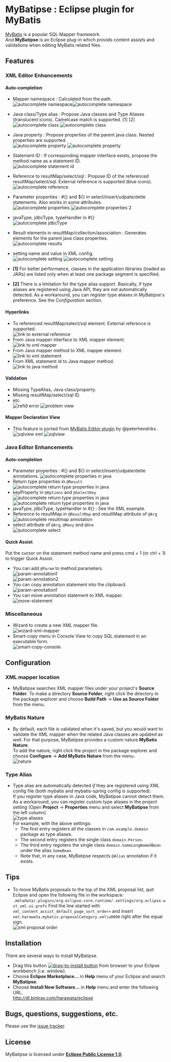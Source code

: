 MyBatipse : Eclipse plugin for MyBatis
=======

[MyBatis](http://mybatis.org/) is a popular SQL Mapper framework.  
And __MyBatipse__ is an Eclipse plug-in which provids content assists and validations when editing MyBatis related files.

## Features

### XML Editor Enhancements
#### Auto-completion

- Mapper namespace : Calculated from the path.  
![autocomplete namespace](screen/ac-ns1.png)![autocomplete namespace](screen/ac-ns2.png)
- Java class/Type alias : Propose Java classes and Type Aliases (translucent icons). Camelcase match is supported. [1] [2]  
![autocomplete class](screen/ac-class.png) ![autocomplete class](screen/ac-class-cc.png)
- Java property : Propose properties of the parent java class. Nested properties are supported.  
![autocomplete property](screen/ac-prop1.png) ![autocomplete property](screen/ac-prop2.png)
- Statement ID : If corresponding mapper interface exists, propose the method name as a statement ID.  
![autocomplete statement id](screen/ac-stmt.png)
- Reference to resultMap/select/sql : Propose ID of the referenced resultMap/select/sql. External reference is supported (blue icons).  
![autocomplete reference](screen/ac-ref.png)
- Parameter properties : #{} and ${} in select/insert/udpate/delte statements. Also works in some attributes.  
![autocomplete properties](screen/ac-stmt-prop-xml.png) ![autocomplete properties 2](screen/ac-prop-test.png)
- javaType, jdbcType, typeHandler in #{}  
![autocomplete jdbcType](screen/ac-jdbc-type.png)
- Result elements in resultMap/collection/association : Generates <result /> elements for the parent java class properties.  
![autocomplete results](screen/ac-results.png)
- setting name and value in XML config.  
![autocomplete setting](screen/ac-setting-name.png) ![autocomplete setting](screen/ac-setting-value.png)


- __[1]__ For better performance, classes in the application libraries (loaded as JARs) are listed only when at least one package segment is specified.
- __[2]__ There is a limitation for the type alias support. Basically, if type aliases are registered using Java API, they are not automatically detected. As a workaround, you can register type aliases in MyBatipse's preference. See the _Configuration_ section.

#### Hyperlinks
- To referenced resultMap/select/sql element. External reference is supported.  
![link to external reference](screen/hl-refid.png)
- From Java mapper interface to XML mapper element.  
![link to xml mapper](screen/hl-xml-mapper.png)  
- From Java mapper method to XML mapper element.  
![link to xml statement](screen/hl-xml-statement.png)  
- From XML statement id to Java mapper method.  
![link to java method](screen/hl-java-method.png)


#### Validation
- Missing TypeAlias, Java class/property.
- Missing resultMap/select/sql ID. 
- etc.   
![refid error](screen/err-refid.png)
![problem view](screen/prblm-view.png)

#### Mapper Declaration View
- This feature is ported from [MyBatis Editor plugin](https://code.google.com/a/eclipselabs.org/p/mybatiseditor/) by @peterhendriks .  
![sqlview xml](screen/sqlview-xml.png)
![sqlview](screen/sqlview.png)


### Java Editor Enhancements

#### Auto-completion
- Parameter properties : #{} and ${} in select/insert/udpate/delte annotations.
![autocomplete properties in java](screen/ac-stmt-prop-java.png)  
- Return type properties in ```@Result```  
![autocomplete return type properties in java](screen/ac-result-prop-java.png)  
- keyProperty in ```@Options``` and ```@SelectKey```  
![autocomplete return type properties in java](screen/ac-options-keyprop-java.png)  
![autocomplete return type properties in java](screen/ac-selkey-keyprop-java.png)  
- javaType, jdbcType, typeHandler in #{}  : See the XML example.
- Reference to resultMap in ```@ResultMap``` and resultMap attribute of ```@Arg```  
![autocomplete resultmap annotation](screen/ac-rmap-java.png)  
- select attribute of ```@Arg```, ```@Many``` and ```@One```  
![autocomplete select](screen/ac-select-java.png) 

#### Quick Assist

Put the cursor on the statement method name and press cmd + 1 (or ctrl + 1) to trigger Quick Assist.

- You can add ```@Param``` to method parameters.  
![param-annotation1](screen/qa-add-param1.png)  
![param-annotation2](screen/qa-add-param2.png)  
- You can copy annotation statement into the clipboard. 
![param-annotation1](screen/qa-copy-statement.png)  
- You can move annotation statement to XML mapper.  
![move-statement](screen/qa-move-statement.png)  


### Miscellaneous

- Wizard to create a new XML mapper file.  
![wizard-xml-mapper](screen/wizard-xml-mapper.png)  
- Smart-copy menu in Console View to copy SQL statement in an executable form.  
![smart-copy-console](screen/smart-copy-console.png)  


## Configuration

### XML mapper location
- MyBatipse searches XML mapper files under your project's __Source Folder__. To make a directory __Source Folder__, right click the directory in the package explorer and choose __Build Path__ -> __Use as Source Folder__ from the menu.

### MyBatis Nature
- By default, each file is validated when it's saved, but you would want to validate the XML mapper when the related Java classes are updated as well. For that purpose, MyBatipse provides a custom nature __MyBatis Nature__.  
To add the nature, right click the project in the package explorer and choose __Configure__ -> __Add MyBatis Nature__ from the menu.   
![nature](screen/nature.png)

### Type Alias
- Type alias are automatically detected _if_ they are registered using XML config file (both mybatis and mybatis-spring config is supported).  
If you register type aliases in Java code, MyBatipse cannot detect them. As a workaround, you can register custom type aliases in the project setting (Open __Project__ -> __Properties__ menu and select __MyBatipse__ from the left column).  
![type aliases](screen/pref-alias.png)   
For example, with the above settings: 
  - The first entry registers all the classes in ```com.example.domain``` package as type aliases.  
  - The second entry registers the single class ```domain.Person```.  
  - The third entry registers the single class ```domain.SomeLongNamedBean``` under the alias ```SomeBean```.
  - Note that, in any case, MyBatipse respects ```@Alias``` annotation if it exists.

## Tips
- To move MyBatis proposals to the top of the XML proposal list, quit Eclipse and open the following file in the workspace: ```.metadata/.plugins/org.eclipse.core.runtime/.settings/org.eclipse.wst.xml.ui.prefs``` Find the line started with ```xml_content_assist_default_page_sort_order=``` and insert ```net.harawata.mybatis.proposalCategory.xml\u0000``` right after the equal sign.  
![xml proposal order](screen/xml-proposal-order.png)  



## Installation

There are several ways to install MyBatipse.

- Drag this button [![drag-to-install button](http://marketplace.eclipse.org/misc/installbutton.png)](http://marketplace.eclipse.org/marketplace-client-intro?mpc_install=1467819)  from browser to your Eclipse workbench (i.e. window).
- Choose __Eclipse Marketplace...__ in __Help__ menu of your Eclipse and search __MyBatipse__.
- Choose __Install New Software...__ in __Help__ menu and enter the following URL.  
http://dl.bintray.com/harawata/eclipse

## Bugs, questions, suggestions, etc.
Please use the [issue tracker](https://github.com/harawata/mybatipse/issues).  


## License
MyBatipse is licensed under [__Eclipse Public License 1.0__](http://www.eclipse.org/legal/epl-v10.html).
